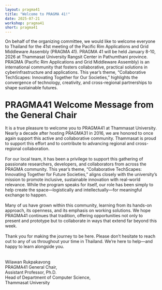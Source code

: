 ```yaml
---
layout: pragma41
title: "Welcome to PRAGMA 41!"
date: 2025-07-21
workshop: pragma41
short: pragma41
---
```

<style>
.welcome-message {
  font-weight: bold;
  font-size: 28px;
}
</style>

On behalf of the organizing committee, we would like to welcome everyone to
Thailand for the 41st meeting of the Pacific Rim Applications and Grid
Middleware Assembly (PRAGMA 41). PRAGMA 41 will be held January 8-10, 2026 at
Thammasat University Rangsit Center in Pathumthani province.  PRAGMA (Pacific
Rim Applications and Grid Middleware Assembly) is an international community
that fosters collaborative, practical solutions in cyberinfrastructure and
applications. This year’s theme, “Collaborative TechScapes: Innovating
Together for Our Societies,” highlights the convergence of technology,
creativity, and cross-regional partnerships to shape sustainable futures.
<br>
<br>
<div class="welcome-message">PRAGMA41 Welcome Message from the General Chair</div>
<br>
It is a true pleasure to welcome you to PRAGMA41 at Thammasat University. Nearly a decade after hosting PRAGMA31 in 2016, we are honored to once again support this active and collaborative community. Thammasat is proud to support this effort and to contribute to advancing regional and cross-regional collaboration.<br><br>
For our local team, it has been a privilege to support this gathering of passionate researchers, developers, and collaborators from across the PRAGMA community. This year’s theme, “Collaborative TechScapes: Innovating Together for Future Societies,” aligns closely with the university’s mission to promote inclusive, sustainable innovation with real-world relevance.  While the program speaks for itself, our role has been simply to help create the space—logistically and intellectually—for meaningful exchange to happen.<br><br>
Many of us have grown within this community, learning from its hands-on approach, its openness, and its emphasis on working solutions. We hope PRAGMA41 continues that tradition, offering opportunities not only to present and prototype but to collaborate in ways that extend far beyond this week.<br><br>
Thank you for making the journey to be here. Please don’t hesitate to reach out to any of us throughout your time in Thailand. We’re here to help—and happy to learn alongside you.<br><br>
<br>
Wilawan Rukpakavong<br>
PRAGMA41 General Chair,<br>
Assistant Professor, Ph.D.<br>
Head of Department of Computer Science,<br>
Thammasat University<br>
<!--<div class="border40">PRAGMA 41 General Co-Chairs</div>-->

